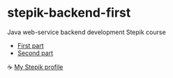 # stepik-backend-first
Java web-service backend development Stepik course

- [First part](https://stepik.org/course/146/syllabus)
- [Second part](https://stepik.org/course/186/syllabus)

☕ [My Stepik profile](https://stepik.org/users/550885370)
